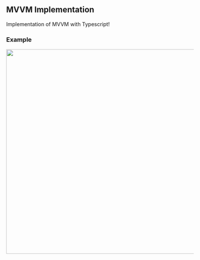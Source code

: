 ## MVVM Implementation

Implementation of MVVM with Typescript!

### Example

<img src="https://user-images.githubusercontent.com/23455736/133921929-389f4099-d86a-4b9b-a277-f7387220d077.gif" width="550">
